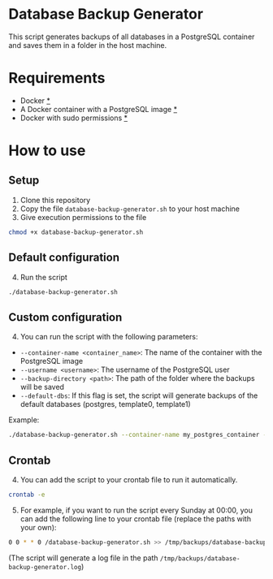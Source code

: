 # Database Backup Generator
This script generates backups of all databases in a PostgreSQL container and saves them in a folder in the host machine.

# Requirements
- Docker [*](https://docs.docker.com/engine/install/)
- A Docker container with a PostgreSQL image [*](https://hub.docker.com/_/postgres)
- Docker with sudo permissions [*](https://docs.docker.com/engine/install/linux-postinstall/)

# How to use
## Setup
1. Clone this repository
2. Copy the file `database-backup-generator.sh` to your host machine
3. Give execution permissions to the file
```bash
chmod +x database-backup-generator.sh
```

## Default configuration
4. Run the script
```bash
./database-backup-generator.sh
```

## Custom configuration
4. You can run the script with the following parameters:
- `--container-name <container_name>`: The name of the container with the PostgreSQL image
- `--username <username>`: The username of the PostgreSQL user
- `--backup-directory <path>`: The path of the folder where the backups will be saved
- `--default-dbs`: If this flag is set, the script will generate backups of the default databases (postgres, template0, template1)

Example:
```bash
./database-backup-generator.sh --container-name my_postgres_container --username my_user --backup-directory /tmp/backups --default-dbs
```

## Crontab
4. You can add the script to your crontab file to run it automatically.
```bash
crontab -e
```
5. For example, if you want to run the script every Sunday at 00:00, you can add the following line to your crontab file (replace the paths with your own):
```bash
0 0 * * 0 /database-backup-generator.sh >> /tmp/backups/database-backup-generator.log 2>&1
```
(The script will generate a log file in the path `/tmp/backups/database-backup-generator.log`)